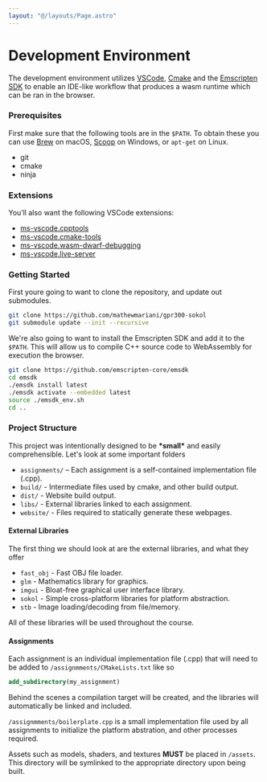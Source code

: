 ```yaml
---
layout: "@/layouts/Page.astro"
---
```


# Development Environment
<div class="highlight"></div>

The development environment utilizes [VSCode][], [Cmake][] and the [Emscripten SDK][] to enable an IDE-like workflow that produces a wasm runtime which can be ran in the browser.


### Prerequisites

First make sure that the following tools are in the `$PATH`. To obtain these you can use [Brew][] on macOS, [Scoop][] on Windows, or `apt-get` on Linux.

*   git
*   cmake
*   ninja


### Extensions

You’ll also want the following VSCode extensions:

*   [ms-vscode.cpptools][]
*   [ms-vscode.cmake-tools][]
*   [ms-vscode.wasm-dwarf-debugging][]
*   [ms-vscode.live-server][]


### Getting Started

First youre going to want to clone the repository, and update out submodules.

```sh
git clone https://github.com/mathewmariani/gpr300-sokol
git submodule update --init --recursive
```

We're also going to want to install the Emscripten SDK and add it to the `$PATH`. This will allow us to compile C++ source code to WebAssembly for execution the browser.

```sh
git clone https://github.com/emscripten-core/emsdk
cd emsdk
./emsdk install latest
./emsdk activate --embedded latest
source ./emsdk_env.sh
cd ..
```


### Project Structure

This project was intentionally designed to be **\*small\*** and easily comprehensible. Let's look at some important folders

*   `assignments/` – Each assignment is a self-contained implementation file (.cpp).
*   `build/` - Intermediate files used by cmake, and other build output. 
*   `dist/` - Website build output. 
*   `libs/` - External libraries linked to each assignment.
*   `website/` - Files required to statically generate these webpages.


#### External Libraries

The first thing we should look at are the external libraries, and what they offer

*   `fast_obj` - Fast OBJ file loader.
*   `glm` - Mathematics library for graphics.
*   `imgui` - Bloat-free graphical user interface library.
*   `sokol` - Simple cross-platform libraries for platform abstraction.
*   `stb` - Image loading/decoding from file/memory.

All of these libraries will be used throughout the course.


#### Assignments

Each assignment is an individual implementation file (.cpp) that will need to be added to `/assignmments/CMakeLists.txt` like so

```cmake
add_subdirectory(my_assignment)
```

Behind the scenes a compilation target will be created, and the libraries will automatically be linked and included.

`/assignmments/boilerplate.cpp` is a small implementation file used by all assignments to initialize the platform abstration, and other processes required.

Assets such as models, shaders, and textures **MUST** be placed in `/assets`. This directory will be symlinked to the appropriate directory upon being built.


[VSCode]: https://code.visualstudio.com/
[Cmake]: https://cmake.org/
[Emscripten SDK]: https://emscripten.org/
[ms-vscode.cpptools]: https://marketplace.visualstudio.com/items?itemName=ms-vscode.cpptools
[ms-vscode.cmake-tools]: https://marketplace.visualstudio.com/items?itemName=ms-vscode.cmake-tools
[ms-vscode.wasm-dwarf-debugging]: https://marketplace.visualstudio.com/items?itemName=ms-vscode.wasm-dwarf-debugging
[ms-vscode.live-server]: https://marketplace.visualstudio.com/items?itemName=ms-vscode.live-server
[Brew]: https://brew.sh
[Scoop]: https://scoop.sh